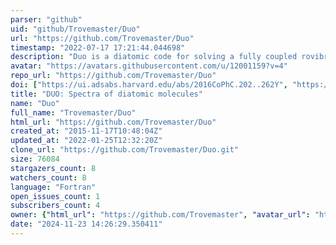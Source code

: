 ```yaml
---
parser: "github"
uid: "github/Trovemaster/Duo"
url: "https://github.com/Trovemaster/Duo"
timestamp: "2022-07-17 17:21:44.044698"
description: "Duo is a diatomic code for solving a fully coupled rovibronic Schroedinger equation"
avatar: "https://avatars.githubusercontent.com/u/12001159?v=4"
repo_url: "https://github.com/Trovemaster/Duo"
doi: ["https://ui.adsabs.harvard.edu/abs/2016CoPhC.202..262Y", "https://ui.adsabs.harvard.edu/abs/2016ascl.soft05014Y/abstract"]
title: "DUO: Spectra of diatomic molecules"
name: "Duo"
full_name: "Trovemaster/Duo"
html_url: "https://github.com/Trovemaster/Duo"
created_at: "2015-11-17T10:48:04Z"
updated_at: "2022-01-25T12:32:20Z"
clone_url: "https://github.com/Trovemaster/Duo.git"
size: 76084
stargazers_count: 8
watchers_count: 8
language: "Fortran"
open_issues_count: 1
subscribers_count: 4
owner: {"html_url": "https://github.com/Trovemaster", "avatar_url": "https://avatars.githubusercontent.com/u/12001159?v=4", "login": "Trovemaster", "type": "User"}
date: "2024-11-23 14:26:29.350411"
---
```

